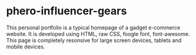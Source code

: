 # phero-influencer-gears
This personal portfolio is a typical homepage of a gadget e-commerce website. It is developed using HTML, raw CSS, foogle font, font-awesome. This page is completely resonsive
for large screen devices, tablets and mobile devices.
